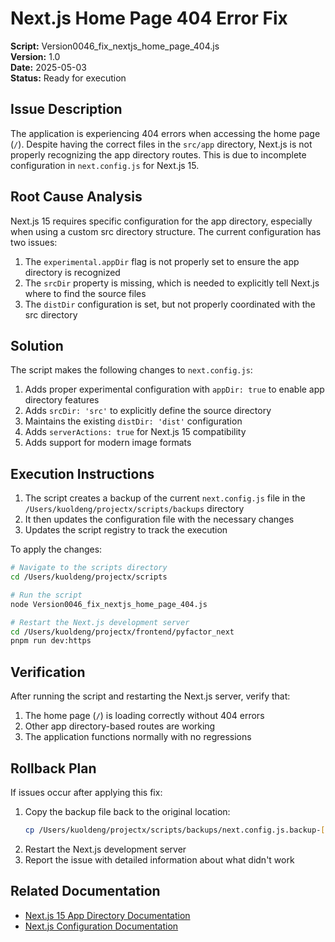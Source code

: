 # Next.js Home Page 404 Error Fix

**Script:** Version0046_fix_nextjs_home_page_404.js  
**Version:** 1.0  
**Date:** 2025-05-03  
**Status:** Ready for execution

## Issue Description

The application is experiencing 404 errors when accessing the home page (`/`). Despite having the correct files in the `src/app` directory, Next.js is not properly recognizing the app directory routes. This is due to incomplete configuration in `next.config.js` for Next.js 15.

## Root Cause Analysis

Next.js 15 requires specific configuration for the app directory, especially when using a custom src directory structure. The current configuration has two issues:

1. The `experimental.appDir` flag is not properly set to ensure the app directory is recognized
2. The `srcDir` property is missing, which is needed to explicitly tell Next.js where to find the source files
3. The `distDir` configuration is set, but not properly coordinated with the src directory

## Solution

The script makes the following changes to `next.config.js`:

1. Adds proper experimental configuration with `appDir: true` to enable app directory features
2. Adds `srcDir: 'src'` to explicitly define the source directory
3. Maintains the existing `distDir: 'dist'` configuration
4. Adds `serverActions: true` for Next.js 15 compatibility
5. Adds support for modern image formats

## Execution Instructions

1. The script creates a backup of the current `next.config.js` file in the `/Users/kuoldeng/projectx/scripts/backups` directory
2. It then updates the configuration file with the necessary changes
3. Updates the script registry to track the execution

To apply the changes:

```bash
# Navigate to the scripts directory
cd /Users/kuoldeng/projectx/scripts

# Run the script
node Version0046_fix_nextjs_home_page_404.js

# Restart the Next.js development server
cd /Users/kuoldeng/projectx/frontend/pyfactor_next
pnpm run dev:https
```

## Verification

After running the script and restarting the Next.js server, verify that:

1. The home page (`/`) is loading correctly without 404 errors
2. Other app directory-based routes are working
3. The application functions normally with no regressions

## Rollback Plan

If issues occur after applying this fix:

1. Copy the backup file back to the original location:
   ```bash
   cp /Users/kuoldeng/projectx/scripts/backups/next.config.js.backup-[timestamp] /Users/kuoldeng/projectx/frontend/pyfactor_next/next.config.js
   ```
2. Restart the Next.js development server
3. Report the issue with detailed information about what didn't work

## Related Documentation

- [Next.js 15 App Directory Documentation](https://nextjs.org/docs/app)
- [Next.js Configuration Documentation](https://nextjs.org/docs/app/api-reference/next-config-js) 